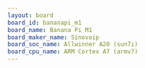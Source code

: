 ```yaml
---
layout: board
board_id: bananapi_m1
board_name: Banana Pi M1
board_maker_name: Sinovoip
board_soc_name: Allwinner A20 (sun7i)
board_cpu_name: ARM Cortex A7 (armv7)
---
```

